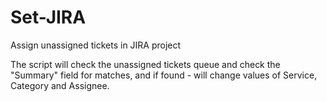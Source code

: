 # Set-JIRA
Assign unassigned tickets in JIRA project

The script will check the unassigned tickets queue and check the "Summary" field for matches, and if found - will change values of Service, Category and Assignee.


